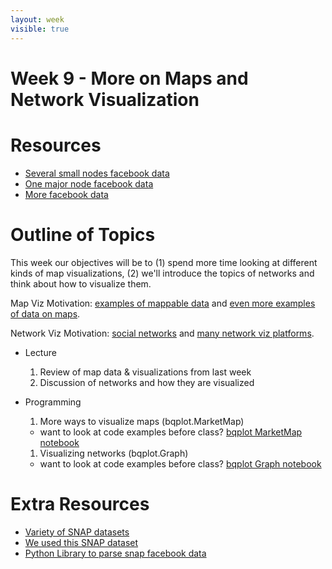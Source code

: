 ```yaml
---
layout: week
visible: true
---
```


# Week 9 - More on Maps and Network Visualization

# Resources

 * <a href='data/facebook_combined_sm000090_000010.txt' download>Several small nodes facebook data</a>
 * <a href='data/facebook_combined_sm000030_000000.txt' download>One major node facebook data</a>
 * <a href='data/'>More facebook data</a>

# Outline of Topics

This week our objectives will be to (1) spend more time looking at different kinds of map visualizations, (2) we'll introduce the topics of networks and think about how to visualize them.

Map Viz Motivation: <a href="https://www.idashboards.com/blog/2017/08/02/5-provocative-map-data-visualizations/">examples of mappable data</a> and <a href="https://www.idashboards.com/blog/2017/08/02/5-provocative-map-data-visualizations/">even more examples of data on maps</a>.

Network Viz Motivation: <a href="https://www.maa.org/sites/default/files/pdf/Mathhorizons/NetworkofThrones%20%281%29.pdf">social networks</a> and <a href="https://dataviz.tools/category/network-visualization/">many network viz platforms</a>.

 * Lecture
   1. Review of map data & visualizations from last week
   1. Discussion of networks and how they are visualized

 * Programming
   1. More ways to visualize maps (bqplot.MarketMap)
     * want to look at code examples before class? <a href="https://github.com/bloomberg/bqplot/blob/master/examples/Marks/Object%20Model/Market%20Map.ipynb">bqplot MarketMap notebook</a>
   1. Visualizing networks (bqplot.Graph)
     * want to look at code examples before class? <a href="https://github.com/dmadeka/PyGotham-2017/blob/master/6%20-%20Mobile%20Patent%20Suits.ipynb">bqplot Graph notebook</a>

# Extra Resources

 * <a href='https://snap.stanford.edu/data/'>Variety of SNAP datasets</a>
 * <a href='https://snap.stanford.edu/data/ego-Facebook.html'>We used this SNAP dataset</a>
 * <a href='https://github.com/jcatw/snap-facebook'>Python Library to parse snap facebook data</a>
